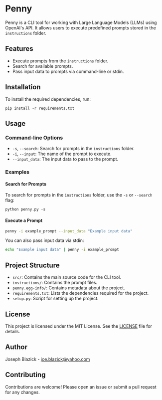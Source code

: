 # Penny

Penny is a CLI tool for working with Large Language Models (LLMs) using OpenAI's API. It allows users to execute predefined prompts stored in the `instructions` folder.

## Features

- Execute prompts from the `instructions` folder.
- Search for available prompts.
- Pass input data to prompts via command-line or stdin.

## Installation

To install the required dependencies, run:

```
pip install -r requirements.txt
```

## Usage

### Command-line Options

- `-s`, `--search`: Search for prompts in the `instructions` folder.
- `-i`, `--input`: The name of the prompt to execute.
- `--input_data`: The input data to pass to the prompt.

### Examples

#### Search for Prompts

To search for prompts in the `instructions` folder, use the `-s` or `--search` flag:

```
python penny.py -s
```

#### Execute a Prompt

```bash
penny -i example_prompt --input_data "Example input data"
```

You can also pass input data via stdin:

```bash
echo "Example input data" | penny -i example_prompt
```

## Project Structure

- `src/`: Contains the main source code for the CLI tool.
- `instructions/`: Contains the prompt files.
- `penny.egg-info/`: Contains metadata about the project.
- `requirements.txt`: Lists the dependencies required for the project.
- `setup.py`: Script for setting up the project.

## License

This project is licensed under the MIT License. See the [LICENSE](LICENSE) file for details.

## Author

Joseph Blazick - [joe.blazick@yahoo.com](mailto:joe.blazick@yahoo.com)

## Contributing

Contributions are welcome! Please open an issue or submit a pull request for any changes.
